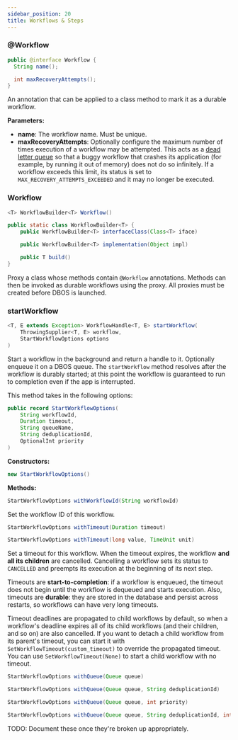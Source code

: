 ```yaml
---
sidebar_position: 20
title: Workflows & Steps
---
```


### @Workflow

```java
public @interface Workflow {
  String name();

  int maxRecoveryAttempts();
}
```

An annotation that can be applied to a class method to mark it as a durable workflow.

**Parameters:**
- **name**: The workflow name. Must be unique.
- **maxRecoveryAttempts**: Optionally configure the maximum number of times execution of a workflow may be attempted.
This acts as a [dead letter queue](https://en.wikipedia.org/wiki/Dead_letter_queue) so that a buggy workflow that crashes its application (for example, by running it out of memory) does not do so infinitely.
If a workflow exceeds this limit, its status is set to `MAX_RECOVERY_ATTEMPTS_EXCEEDED` and it may no longer be executed.

### Workflow

```java
<T> WorkflowBuilder<T> Workflow()
```

```java
public static class WorkflowBuilder<T> {
    public WorkflowBuilder<T> interfaceClass(Class<T> iface)

    public WorkflowBuilder<T> implementation(Object impl)

    public T build()
}
```

Proxy a class whose methods contain `@Workflow` annotations.
Methods can then be invoked as durable workflows using the proxy.
All proxies must be created before DBOS is launched.

### startWorkflow

```java
<T, E extends Exception> WorkflowHandle<T, E> startWorkflow(
    ThrowingSupplier<T, E> workflow, 
    StartWorkflowOptions options
)
```

Start a workflow in the background and return a handle to it.
Optionally enqueue it on a DBOS queue.
The `startWorkflow` method resolves after the workflow is durably started; at this point the workflow is guaranteed to run to completion even if the app is interrupted.

This method takes in the following options:

```java
public record StartWorkflowOptions(
    String workflowId,
    Duration timeout,
    String queueName,
    String deduplicationId,
    OptionalInt priority
)
```

**Constructors:**

```java
new StartWorkflowOptions()
```

**Methods:**

```java
StartWorkflowOptions withWorkflowId(String workflowId)
```

Set the workflow ID of this workflow.

```java
StartWorkflowOptions withTimeout(Duration timeout)
```

```java
StartWorkflowOptions withTimeout(long value, TimeUnit unit)
```

Set a timeout for this workflow.
When the timeout expires, the workflow **and all its children** are cancelled.
Cancelling a workflow sets its status to `CANCELLED` and preempts its execution at the beginning of its next step.

Timeouts are **start-to-completion**: if a workflow is enqueued, the timeout does not begin until the workflow is dequeued and starts execution.
Also, timeouts are **durable**: they are stored in the database and persist across restarts, so workflows can have very long timeouts.

Timeout deadlines are propagated to child workflows by default, so when a workflow's deadline expires all of its child workflows (and their children, and so on) are also cancelled.
If you want to detach a child workflow from its parent's timeout, you can start it with `SetWorkflowTimeout(custom_timeout)` to override the propagated timeout.
You can use `SetWorkflowTimeout(None)` to start a child workflow with no timeout.

```java
StartWorkflowOptions withQueue(Queue queue)
```

```java
StartWorkflowOptions withQueue(Queue queue, String deduplicationId)
```

```java
StartWorkflowOptions withQueue(Queue queue, int priority)
```

```java
StartWorkflowOptions withQueue(Queue queue, String deduplicationId, int priority)
```

TODO: Document these once they're broken up appropriately.
